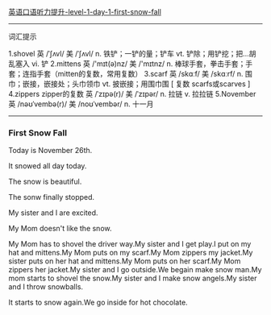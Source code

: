 

[英语口语听力提升-level-1-day-1-first-snow-fall](https://podcasts.apple.com/cn/podcast/英语口语听力提升-level-1-day-1-first-snow-fall/id1553429497?i=1000510164755 "英语口语听力提升-level-1-day-1-first-snow-fall")

---

词汇提示

1.shovel 英 /ˈʃʌvl/  美 /ˈʃʌvl/  n. 铁铲；一铲的量；铲车 vt. 铲除；用铲挖；把…胡乱塞入 vi. 铲
2.mittens 英 /'mɪt(ə)nz/  美 /'mɪtnz/   n. 棒球手套，拳击手套；手套；连指手套（mitten的复数，常用复数）
3.scarf 英 /skɑːf/  美 /skɑːrf/  n. 围巾；嵌接，嵌接处；头巾领巾 vt. 披嵌接；用围巾围  [ 复数 scarfs或scarves ]
4.zippers zipper的复数  英 /ˈzɪpə(r)/  美 /ˈzɪpər/  n. 拉链 v. 拉拉链
5.November  英 /nəʊˈvembə(r)/  美 /noʊˈvembər/   n. 十一月

---

### First Snow Fall

Today is November 26th.

It snowed all day today.

The snow is beautiful.

The sonw finally stopped.

My sister and I are excited.

My Mom doesn't like the snow.

My Mom has to shovel the driver way.My sister and I get play.I put on my hat and mittens.My Mom puts on my scarf.My Mom zippers my jacket.My sister puts on her hat and mittens.My Mom puts on her scarf.My Mom zippers her jacket.My sister and I go outside.We begain make snow man.My mom starts to shovel the snow.My sister and I make snow angels.My sister and I throw snowballs.

It starts to snow again.We go inside for hot chocolate.
